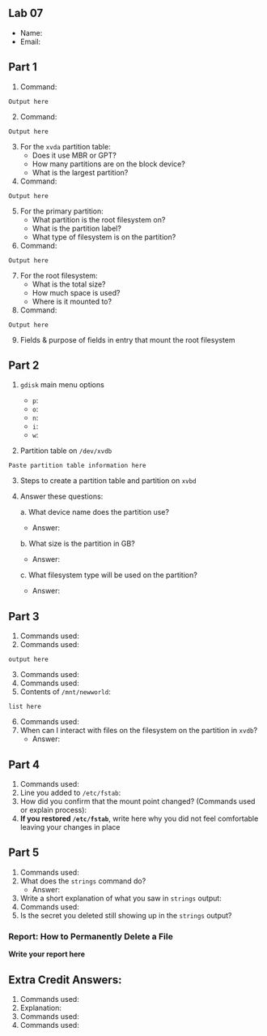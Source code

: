 ## Lab 07

- Name:
- Email:

## Part 1

1. Command:
```
Output here
```
2. Command:
```
Output here
```
3. For the `xvda` partition table:
    - Does it use MBR or GPT?
    - How many partitions are on the block device?
    - What is the largest partition?
4. Command:
```
Output here
```
5. For the primary partition:
    - What partition is the root filesystem on?
    - What is the partition label?
    - What type of filesystem is on the partition?
6. Command:
```
Output here
```
7. For the root filesystem:
    - What is the total size?
    - How much space is used?
    - Where is it mounted to?
8. Command:
```
Output here
```
9. Fields & purpose of fields in entry that mount the root filesystem


## Part 2

1. `gdisk` main menu options
   - `p`:
   - `o`:
   - `n`:
   - `i`:
   - `w`:

2. Partition table on `/dev/xvdb`
```
Paste partition table information here
```
3. Steps to create a partition table and partition on `xvbd`

4. Answer these questions:
   
   a. What device name does the partition use?
      - Answer: 
        
   b. What size is the partition in GB?
      - Answer: 
        
   c. What filesystem type will be used on the partition?
      - Answer: 

## Part 3

1. Commands used:
2. Commands used:
```
output here
```
3. Commands used:
4. Commands used:
5. Contents of `/mnt/newworld`:
```
list here
```
6. Commands used:
7. When can I interact with files on the filesystem on the partition in `xvdb`?
   - Answer:
   
## Part 4

1. Commands used:
2. Line you added to `/etc/fstab`:
3. How did you confirm that the mount point changed? (Commands used or explain process):
4. **If you restored `/etc/fstab`**, write here why you did not feel comfortable leaving your changes in place


## Part 5

1. Commands used:
2. What does the `strings` command do?
   - Answer:
3. Write a short explanation of what you saw in `strings` output:
4. Commands used:
5. Is the secret you deleted still showing up in the `strings` output?

### Report: How to Permanently Delete a File

**Write your report here**

## Extra Credit Answers:

1. Commands used: 
2. Explanation:
3. Commands used: 
4. Commands used: 
